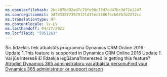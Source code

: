 ```yaml
---
ms.openlocfilehash: 2bc407bd92ad7c79fe90c73d7cd47bc3d72e2247
ms.sourcegitcommit: 3d78338773929121d17ec3386f6cb67bfb2272cc
ms.translationtype: HT
ms.contentlocale: lv-LV
ms.lasthandoff: 04/27/2021
ms.locfileid: "5951263"
---
```

<span data-ttu-id="1d43c-101">Šis līdzeklis tiek atbalstīts programmā Dynamics CRM Online 2016 Update 1.</span><span class="sxs-lookup"><span data-stu-id="1d43c-101">This feature is supported in Dynamics CRM Online 2016 Update 1.</span></span> <span data-ttu-id="1d43c-102">Vai jūs interesē šī līdzekļa iegūšana?</span><span class="sxs-lookup"><span data-stu-id="1d43c-102">Interested in getting this feature?</span></span> [<span data-ttu-id="1d43c-103">Atrodiet Dynamics 365 administratoru vai atbalsta personu</span><span class="sxs-lookup"><span data-stu-id="1d43c-103">Find your Dynamics 365 administrator or support person</span></span>](/dynamics365/customerengagement/on-premises/basics/find-administrator-support)